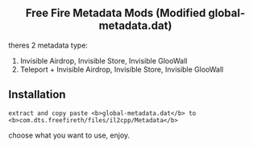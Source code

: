 <div align="center"><h2>Free Fire Metadata Mods (Modified global-metadata.dat)</h2></div>

theres 2 metadata type:
1. Invisible Airdrop, Invisible Store, Invisible GlooWall
2. Teleport + Invisible Airdrop, Invisible Store, Invisible GlooWall

## Installation
```
extract and copy paste <b>global-metadata.dat</b> to <b>com.dts.freefireth/files/il2cpp/Metadata</b>
```

choose what you want to use, enjoy.
